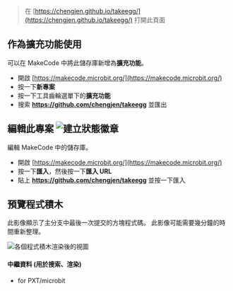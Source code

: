 
> 在 [https://chengjen.github.io/takeegg/](https://chengjen.github.io/takeegg/) 打開此頁面

## 作為擴充功能使用

可以在 MakeCode 中將此儲存庫新增為**擴充功能**。

* 開啟 [https://makecode.microbit.org/](https://makecode.microbit.org/)
* 按一下**新專案**
* 按一下工具齒輪選單下的**擴充功能**
* 搜索 **https://github.com/chengjen/takeegg** 並匯出

## 編輯此專案 ![建立狀態徽章](https://github.com/chengjen/takeegg/workflows/MakeCode/badge.svg)

編輯 MakeCode 中的儲存庫。

* 開啟 [https://makecode.microbit.org/](https://makecode.microbit.org/)
* 按一下**匯入**，然後按一下**匯入 URL**
* 貼上 **https://github.com/chengjen/takeegg** 並按一下匯入

## 預覽程式積木

此影像顯示了主分支中最後一次提交的方塊程式碼。
此影像可能需要幾分鐘的時間重新整理。

![各個程式積木渲染後的視圖](https://github.com/chengjen/takeegg/raw/master/.github/makecode/blocks.png)

#### 中繼資料 (用於搜索、渲染)

* for PXT/microbit
<script src="https://makecode.com/gh-pages-embed.js"></script><script>makeCodeRender("{{ site.makecode.home_url }}", "{{ site.github.owner_name }}/{{ site.github.repository_name }}");</script>
